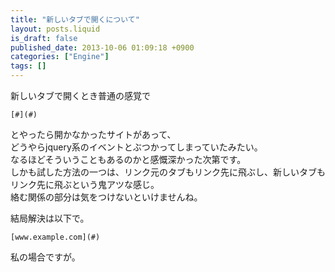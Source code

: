 ```yaml
---
title: "新しいタブで開くについて"
layout: posts.liquid
is_draft: false
published_date: 2013-10-06 01:09:18 +0900
categories: ["Engine"]
tags: []
---
```


新しいタブで開くとき普通の感覚で

    [#](#)

とやったら開かなかったサイトがあって、  
どうやらjquery系のイベントとぶつかってしまっていたみたい。  
なるほどそういうこともあるのかと感慨深かった次第です。  
しかも試した方法の一つは、リンク元のタブもリンク先に飛ぶし、新しいタブもリンク先に飛ぶという鬼アツな感じ。  
絡む関係の部分は気をつけないといけませんね。

結局解決は以下で。

    [www.example.com](#)

私の場合ですが。



